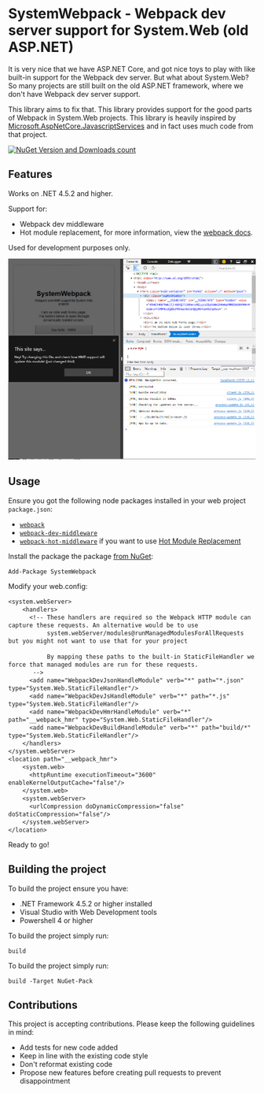 # SystemWebpack - Webpack dev server support for System.Web (old ASP.NET)
It is very nice that we have ASP.NET Core, and got nice toys to play with like built-in support for the Webpack dev server. But what about System.Web? So many projects are still built on the old ASP.NET framework, where we don't have Webpack dev server support.

This library aims to fix that. This library provides support for the good parts of Webpack in System.Web projects. This library is heavily inspired by [Microsoft.AspNetCore.JavascriptServices](https://github.com/aspnet/JavaScriptServices) and in fact uses much code from that project.

[![NuGet Version and Downloads count](https://buildstats.info/nuget/SystemWebpack?includePreReleases=true)](https://www.nuget.org/packages/SystemWebpack)

## Features

Works on .NET 4.5.2 and higher.

Support for:
- Webpack dev middleware
- Hot module replacement, for more information, view the [webpack docs](https://webpack.js.org/guides/hot-module-replacement/).

Used for development purposes only.

[![Sample project running in Microsoft Edge](nuget/SystemWebpackScreenshot.png)](nuget/SystemWebpackScreenshot.png)

## Usage

Ensure you got the following node packages installed in your web project `package.json`:

- [`webpack`](https://www.npmjs.com/package/webpack)
- [`webpack-dev-middleware`](https://www.npmjs.com/package/webpack-dev-middleware)
- [`webpack-hot-middleware`](https://www.npmjs.com/package/webpack-hot-middleware) if you want to use [Hot Module Replacement](https://webpack.js.org/guides/hot-module-replacement/)

Install the package the package [from NuGet](https://www.nuget.org/packages/SystemWebpack):

    Add-Package SystemWebpack

Modify your web.config:

	<system.webServer>
		<handlers>
		  <!-- These handlers are required so the Webpack HTTP module can capture these requests. An alternative would be to use
			   system.webServer/modules@runManagedModulesForAllRequests but you might not want to use that for your project
           
			   By mapping these paths to the built-in StaticFileHandler we force that managed modules are run for these requests.
		   -->
		  <add name="WebpackDevJsonHandleModule" verb="*" path="*.json" type="System.Web.StaticFileHandler"/>
		  <add name="WebpackDevJsHandleModule" verb="*" path="*.js" type="System.Web.StaticFileHandler"/>
		  <add name="WebpackDevHmrHandleModule" verb="*" path="__webpack_hmr" type="System.Web.StaticFileHandler"/>
		  <add name="WebpackDevBuildHandleModule" verb="*" path="build/*" type="System.Web.StaticFileHandler"/>
		</handlers>
	</system.webServer>
	<location path="__webpack_hmr">
		<system.web>
		  <httpRuntime executionTimeout="3600" enableKernelOutputCache="false"/>
		</system.web>
		<system.webServer>
		  <urlCompression doDynamicCompression="false" doStaticCompression="false"/>
		</system.webServer>
	</location>

Ready to go!

## Building the project
To build the project ensure you have:

- .NET Framework 4.5.2 or higher installed
- Visual Studio with Web Development tools
- Powershell 4 or higher

To build the project simply run:

    build

To build the project simply run:

    build -Target NuGet-Pack

## Contributions
This project is accepting contributions. Please keep the following guidelines in mind:

- Add tests for new code added
- Keep in line with the existing code style
- Don't reformat existing code
- Propose new features before creating pull requests to prevent disappointment